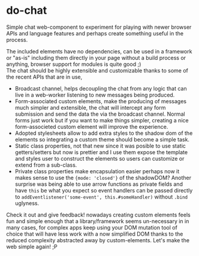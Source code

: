 # do-chat
Simple chat web-component to experiment for playing with newer browser APIs and language features and perhaps create 
something useful in the process.  

The included elements have no dependencies, can be used in a framework or "as-is" including them directly in your page without a 
build process or anything, browser support for modules is quite good ;)  
The chat should be highly extensible and customizable thanks to some of the recent APIs that are in use,

- Broadcast channel, helps decoupling the chat from any logic that can live in a web-worker listening to new messages being produced. 
- Form-associated custom elements, make the producing of messages much simpler and extensible, the chat will 
intercept any form submission and send the data the via the broadcast channel. Normal forms just work but if you want to
make things simpler, creating a nice form-associeted custom element will improve the experience.
- Adopted stylesheets allow to add extra styles to the shadow dom of the elements so integrating a custom theme should 
become a simple task.
- Static class properties, not that new since it was posible to use static getters/setters but now is prettier
and I use them expose the template and styles user to construct the elements so users can customize or extend from a sub-class.
- Private class properties make encapsulation easier perhaps now it makes sense to use the `{mode: 'closed'}` of the shadowDOM?
Another surprise was being able to use arrow functions as private fields and have `this` be what you expect so event handlers 
can be passed directly to `addEventlistener('some-event', this.#someHandler)` without `.bind` uglyness.

Check it out and give feedback! nowadays creating custom elements feels fun and simple enough that a library/framework seems un-necessary in
in many cases, for complex apps keep using your DOM mutation tool of choice that will have less work with a now simplified DOM 
thanks to the reduced complexity abstracted away by custom-elements. Let's make the web simple again! ;P
